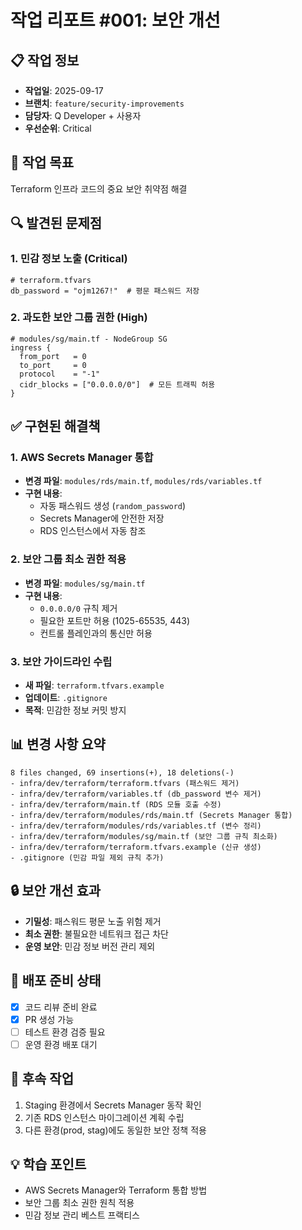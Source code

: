 # 작업 리포트 #001: 보안 개선

## 📋 작업 정보
- **작업일**: 2025-09-17
- **브랜치**: `feature/security-improvements`
- **담당자**: Q Developer + 사용자
- **우선순위**: Critical

## 🎯 작업 목표
Terraform 인프라 코드의 중요 보안 취약점 해결

## 🔍 발견된 문제점

### 1. 민감 정보 노출 (Critical)
```hcl
# terraform.tfvars
db_password = "ojm1267!"  # 평문 패스워드 저장
```

### 2. 과도한 보안 그룹 권한 (High)
```hcl
# modules/sg/main.tf - NodeGroup SG
ingress {
  from_port   = 0
  to_port     = 0
  protocol    = "-1"
  cidr_blocks = ["0.0.0.0/0"]  # 모든 트래픽 허용
}
```

## ✅ 구현된 해결책

### 1. AWS Secrets Manager 통합
- **변경 파일**: `modules/rds/main.tf`, `modules/rds/variables.tf`
- **구현 내용**:
  - 자동 패스워드 생성 (`random_password`)
  - Secrets Manager에 안전한 저장
  - RDS 인스턴스에서 자동 참조

### 2. 보안 그룹 최소 권한 적용
- **변경 파일**: `modules/sg/main.tf`
- **구현 내용**:
  - `0.0.0.0/0` 규칙 제거
  - 필요한 포트만 허용 (1025-65535, 443)
  - 컨트롤 플레인과의 통신만 허용

### 3. 보안 가이드라인 수립
- **새 파일**: `terraform.tfvars.example`
- **업데이트**: `.gitignore`
- **목적**: 민감한 정보 커밋 방지

## 📊 변경 사항 요약
```
8 files changed, 69 insertions(+), 18 deletions(-)
- infra/dev/terraform/terraform.tfvars (패스워드 제거)
- infra/dev/terraform/variables.tf (db_password 변수 제거)
- infra/dev/terraform/main.tf (RDS 모듈 호출 수정)
- infra/dev/terraform/modules/rds/main.tf (Secrets Manager 통합)
- infra/dev/terraform/modules/rds/variables.tf (변수 정리)
- infra/dev/terraform/modules/sg/main.tf (보안 그룹 규칙 최소화)
- infra/dev/terraform/terraform.tfvars.example (신규 생성)
- .gitignore (민감 파일 제외 규칙 추가)
```

## 🔒 보안 개선 효과
- **기밀성**: 패스워드 평문 노출 위험 제거
- **최소 권한**: 불필요한 네트워크 접근 차단
- **운영 보안**: 민감 정보 버전 관리 제외

## 🚀 배포 준비 상태
- [x] 코드 리뷰 준비 완료
- [x] PR 생성 가능
- [ ] 테스트 환경 검증 필요
- [ ] 운영 환경 배포 대기

## 📝 후속 작업
1. Staging 환경에서 Secrets Manager 동작 확인
2. 기존 RDS 인스턴스 마이그레이션 계획 수립
3. 다른 환경(prod, stag)에도 동일한 보안 정책 적용

## 💡 학습 포인트
- AWS Secrets Manager와 Terraform 통합 방법
- 보안 그룹 최소 권한 원칙 적용
- 민감 정보 관리 베스트 프랙티스
